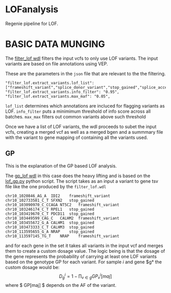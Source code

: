 # LOFanalysis

Regenie pipeline for LOF.

# BASIC DATA MUNGING 


The [filter_lof wdl](./wdl/filter_lof.wdl) filters the input vcfs to only use LOF variants. The input variants are based on file annotations using VEP.

These are the parameters in the `json` file that are relevant to the the filtering.

```
"filter_lof.extract_variants.lof_list":  ["frameshift_variant","splice_donor_variant","stop_gained","splice_acceptor_variant"],
"filter_lof.extract_variants.info_filter": "0.95",
"filter_lof.extract_variants.max_maf": "0.05",
```

`lof_list` determines which annotations are incluced for flagging variants as LOF.
`info_filter` puts a minimimum threshold of info score across all batches.
`max_max` filters out common variants above such threshold


Once we have a list of LOF variants, the wdl proceeds to subet the input vcfs, creating a merged vcf as well as a merged bgen and a summmary file with the variant to gene mapping of containing all the variants used.


## GP
This is the explanation of the GP based LOF analysis.

The [gp_lof wdl](./wdl/gp_lof.wdl) in this case does the heavy lifting and is based on the [lof_gp.py](./scripts/lof_gp.py) python script. The script takes as an input a variant to gene tsv file like the one produced by the `filter_lof.wdl`
```
chr10_1020846_AG_A	IDI2	frameshift_variant
chr10_102733581_C_T	SFXN2	stop_gained
chr10_103090970_C_CCAGA	NT5C2	frameshift_variant
chr10_103246174_C_T	RPEL1	stop_gained
chr10_103419670_C_T	PDCD11	stop_gained
chr10_103449599_CAG_C	CALHM2	frameshift_variant
chr10_103455672_G_A	CALHM1	stop_gained
chr10_103473333_C_T	CALHM3	stop_gained
chr10_113595655_G_A	NRAP	stop_gained
chr10_113597145_TG_T	NRAP	frameshift_variant
```
and for each gene in the set it takes all variants in the input vcf and merges them to create a custom dosage value. The logic being is that the dosage of the gene represents the probability of carrying at least one LOF variants based on the genotype GP for each variant. For sample $i$ and gene $g* the custom dosage would be:
$$ D_{g}^{i} = 1 - \prod_{v \in g} GP_{v}^{i}[maj] $$ where $ GP[maj] $ depends on the AF of the variant.